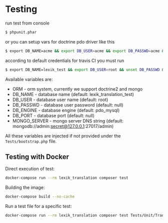# Testing

run test from console

``` bash
$ phpunit.phar
```

or you can setup vars for doctrine pdo driver like this

``` bash
$ export DB_NAME=acme && export DB_USER=acme && export DB_PASSWD=acme && export DB=mysql && export DB_HOST=acme && phpunit.phar
```

according to default credentials for travis CI you must run

``` bash
$ export DB_NAME=lexik_test && export DB_USER=root && unset DB_PASSWD && unset DB && unset DB_HOST && phpunit.phar
```

Available variables are:
 - ORM - orm system, currently we support doctrine2 and mongo
 - DB_NAME - database name (default: lexik_translation_test)
 - DB_USER - database user name (default: root)
 - DB_PASSWD - database user password (default: null)
 - DB_ENGINE - database engine (default: pdo_mysql)
 - DB_PORT - database port (default: null)
 - MONGO_SERVER - mongo server DNS string (default: mongodb://admin:secret@127.0.0.1:27017/admin)

All these variables are injected if not provided under the `Tests/bootstrap.php` file.

## Testing with Docker

Direct execution of test:

``` bash
docker-compose run --rm lexik_translation composer test
```

Building the image:

``` bash
docker-compose build --no-cache
```

Run a test file for a specific test:

``` bash
docker-compose run --rm lexik_translation composer test Tests/Unit/Translation/Manager/TransUnitManagerTest.php --filter testORMAddTranslation
```
